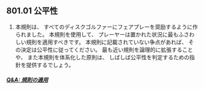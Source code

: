 ## 801.01 公平性

1. 本規則は、
すべてのディスクゴルファーにフェアプレーを奨励するように作られました。
本規則を使用して、
プレーヤーは置かれた状況に最もふさわしい規則を適用すべきです。
本規則に記載されていない争点があれば、
その決定は公平性に従ってください。
最も近い規則を論理的に拡張することや、
また本規則を体系化した原則は、
しばしば公平性を判定するための指針を提供するでしょう。

##### [Q&A: 規則の適用](qa-app)
